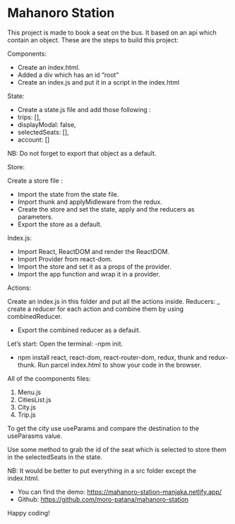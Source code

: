 # Mahanoro Station
This project is made to book a seat on the bus. It based on an api which contain an object.
These are the steps to build this project:

Components:
-	Create an index.html.
-	Added a div which has an id “root”
-	Create an index.js and put it in a script in the index.html

State:
-	Create a state.js file and add those following :
-	 trips: [],
-	 displayModal: false,
-	 selectedSeats: [],
-	 account: []

NB: Do not forget to export that object as a default.

Store: 

Create a store file :
-	Import the state from the state file.
-	Import thunk and applyMidleware from the redux.
-	Create the store and set the state, apply and the reducers as parameters.
-	Export the store as a default.

Index.js:
-	Import React, ReactDOM and render the ReactDOM.
-	Import Provider from react-dom.
-	Import the store and set it as a props of the provider.
-	Import the app function and wrap it in a provider. 

Actions:

Create an index.js in this folder and put all the actions inside.
Reducers:
_ create a reducer for each action and combine them by using combinedReducer.
-	Export the combined reducer as a default.

Let’s start:
Open the terminal:
-npm init.
- npm install react, react-dom, react-router-dom, redux, thunk and redux-thunk.
Run parcel index.html to show your code in the browser.

All of the coomponents files:

1. Menu.js
2. CitiesList.js
3. City.js
4. Trip.js

To get the city use useParams and compare the destination to the useParasms value.

Use some method to grab the id of the seat which is selected to store them in the selectedSeats in the state.

NB: It would be better to put everything in a src folder except the index.html.

- You can find the demo: https://mahanoro-station-manjaka.netlify.app/
- Github: https://github.com/moro-patana/mahanoro-station

Happy coding!

